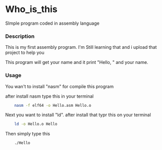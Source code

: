 # Who_is_this
SImple program coded in assembly language

### Description

This is my first assembly program. I'm Still learning that and i upload that project to help you

This program will get your name and it print "Hello, " and your name.

### Usage

You wan't to install "nasm" for compile this program

after install nasm type this in your terminal

```bash
    nasm -f elf64 -o Hello.asm Hello.o
```
    
Next you want to install "ld". after install that typr this on your terminal
```bash
    ld -o Hello.o Hello
```
      
Then simply type this
```bash
    ./Hello
```
